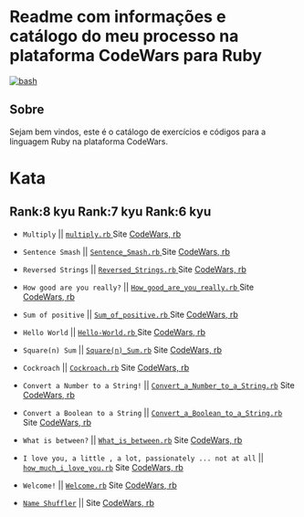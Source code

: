 # Readme com informações e catálogo do meu processo na plataforma CodeWars para Ruby  

<a href="https://www.codewars.com/users/arthurdduarte" target="_blank" rel="noreferrer"> <img src="https://www.codewars.com/users/arthurdduarte/badges/large" alt="bash"/> </a>

## Sobre
Sejam bem vindos, este é o catálogo de exercícios e códigos para a linguagem Ruby na plataforma CodeWars.

# Kata
## Rank:8 kyu Rank:7 kyu Rank:6 kyu 

* `Multiply` ||  [  `multiply.rb`  ](/Code-Rb/Multiply.rb)  Site [CodeWars, rb  ](https://www.codewars.com/kata/50654ddff44f800200000004/train/ruby)
* `Sentence Smash` ||  [  `Sentence_Smash.rb`  ](/Code-Rb/Sentence_Smash.rb)  Site [CodeWars, rb  ](https://www.codewars.com/kata/53dc23c68a0c93699800041d/train/ruby)
* `Reversed Strings` ||  [  `Reversed_Strings.rb`  ](/Code-Rb/Reversed_Strings.rb)  Site [CodeWars, rb  ](https://www.codewars.com/kata/5168bb5dfe9a00b126000018/train/ruby)
* `How good are you really?` ||  [  `How_good_are_you_really.rb`  ](/Code-Rb/How_good_are_you_really.rb)  Site [CodeWars, rb  ](https://www.codewars.com/kata/5601409514fc93442500010b/train/ruby)
* `Sum of positive` ||  [  `Sum_of_positive.rb`  ](/Code-Rb/Sum_of_Positive.rb)  Site [CodeWars, rb  ](https://www.codewars.com/kata/5715eaedb436cf5606000381/train/ruby)
* `Hello World` ||  [  `Hello-World.rb`  ](/Code-Rb/Hello-World.rb)  Site [CodeWars, rb  ](https://www.codewars.com/kata/523b4ff7adca849afe000035/train/ruby)
* `Square(n) Sum` ||  [`Square(n)_Sum.rb`](/Code-Rb/Square(n)_Sum.rb)  Site [CodeWars, rb  ](https://www.codewars.com/kata/515e271a311df0350d00000f/train/ruby)
* `Cockroach` ||  [`Cockroach.rb`](/Code-Rb/Cockroach.rb)  Site [CodeWars, rb  ](https://www.codewars.com/kata/55fab1ffda3e2e44f00000c6/train/ruby)
* `Convert a Number to a String!` ||  [`Convert_a_Number_to_a_String.rb`](/Code-Rb/Convert_a_Number_to_a_String.rb) Site [CodeWars, rb  ](https://www.codewars.com/kata/5265326f5fda8eb1160004c8/train/ruby)
* `Convert a Boolean to a String` ||  [`Convert_a_Boolean_to_a_String.rb`](/Code-Rb/Convert_a_Boolean_to_a_String.rb) Site [CodeWars, rb  ](https://www.codewars.com/kata/551b4501ac0447318f0009cd/train/ruby)
* `What is between?` ||  [`What_is_between.rb`](/Code-Rb/What_is_between.rb) Site [CodeWars, rb  ](https://www.codewars.com/kata/55ecd718f46fba02e5000029/train/ruby)
* `I love you, a little , a lot, passionately ... not at all` ||  [`how_much_i_love_you.rb`](/Code-Rb/how_much_i_love_you.rb) Site [CodeWars, rb  ](https://www.codewars.com/kata/57f24e6a18e9fad8eb000296/train/ruby)

* `Welcome!` ||  [`Welcome.rb`](/Code-Rb/Welcome.rb) Site [CodeWars, rb  ](https://www.codewars.com/kata/577ff15ad648a14b780000e7/train/ruby)

* [`Name Shuffler`](/Code-Rb/Name_Shuffler.rb) ||   Site [CodeWars, rb  ](https://www.codewars.com/kata/559ac78160f0be07c200005a/train/ruby)
